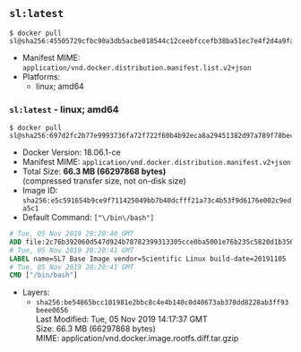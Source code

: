 ## `sl:latest`

```console
$ docker pull sl@sha256:45505729cfbc90a3db5acbe018544c12ceebfccefb38ba51ec7e4f2d4a9fa2d2
```

-	Manifest MIME: `application/vnd.docker.distribution.manifest.list.v2+json`
-	Platforms:
	-	linux; amd64

### `sl:latest` - linux; amd64

```console
$ docker pull sl@sha256:697d2fc2b77e9993736fa72f722f60b4b92eca8a29451382d97a789f78bec87c
```

-	Docker Version: 18.06.1-ce
-	Manifest MIME: `application/vnd.docker.distribution.manifest.v2+json`
-	Total Size: **66.3 MB (66297868 bytes)**  
	(compressed transfer size, not on-disk size)
-	Image ID: `sha256:e5c591654b9ce9f711425049bb7b40dcfff21a73c4b53f9d6176e002c9eda5c1`
-	Default Command: `["\/bin\/bash"]`

```dockerfile
# Tue, 05 Nov 2019 20:20:40 GMT
ADD file:2c76b392060d547d924b78782399313305cce0ba5001e76b235c5820d1b356fe in / 
# Tue, 05 Nov 2019 20:20:41 GMT
LABEL name=SL7 Base Image vendor=Scientific Linux build-date=20191105
# Tue, 05 Nov 2019 20:20:41 GMT
CMD ["/bin/bash"]
```

-	Layers:
	-	`sha256:be54865bcc101981e2bbc8c4e4b140c0d40673ab370dd8228ab3ff93beee0656`  
		Last Modified: Tue, 05 Nov 2019 14:17:37 GMT  
		Size: 66.3 MB (66297868 bytes)  
		MIME: application/vnd.docker.image.rootfs.diff.tar.gzip
